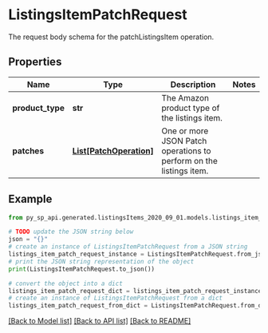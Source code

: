 # ListingsItemPatchRequest

The request body schema for the patchListingsItem operation.

## Properties

Name | Type | Description | Notes
------------ | ------------- | ------------- | -------------
**product_type** | **str** | The Amazon product type of the listings item. | 
**patches** | [**List[PatchOperation]**](PatchOperation.md) | One or more JSON Patch operations to perform on the listings item. | 

## Example

```python
from py_sp_api.generated.listingsItems_2020_09_01.models.listings_item_patch_request import ListingsItemPatchRequest

# TODO update the JSON string below
json = "{}"
# create an instance of ListingsItemPatchRequest from a JSON string
listings_item_patch_request_instance = ListingsItemPatchRequest.from_json(json)
# print the JSON string representation of the object
print(ListingsItemPatchRequest.to_json())

# convert the object into a dict
listings_item_patch_request_dict = listings_item_patch_request_instance.to_dict()
# create an instance of ListingsItemPatchRequest from a dict
listings_item_patch_request_from_dict = ListingsItemPatchRequest.from_dict(listings_item_patch_request_dict)
```
[[Back to Model list]](../README.md#documentation-for-models) [[Back to API list]](../README.md#documentation-for-api-endpoints) [[Back to README]](../README.md)


